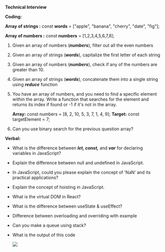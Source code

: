 **Technical Interview**

**Coding:**

**Array of strings :** const **words** = ["apple", "banana", "cherry", "date", "fig"];

**Array of numbers :** const **numbers** = [1,2,3,4,5,6,7,8];

1. Given an array of numbers (**_numbers_**), filter out all the even numbers
2. Given an array of strings (**_words_**), capitalize the first letter of each string
3. Given an array of numbers (**_numbers_**), check if any of the numbers are greater than 10.
4. Given an array of strings (**_words_**), concatenate them into a single string using **_reduce_** function
5. You have an array of numbers, and you need to find a specific element within the array. Write a function that searches for the element and returns its index if found or -1 if it's not in the array.

   **Array:** const numbers = [8, 2, 10, 5, 3, 7, 1, 4, 9];
   **Target:** const targetElement = 7;

6. Can you use binary search for the previous question array?

**Verbal:**

- What is the difference between **_let, const,_** and **_var_** for declaring variables in JavaScript?
- Explain the difference between null and undefined in JavaScript.
- In JavaScript, could you please explain the concept of 'NaN' and its practical applications?
- Explain the concept of hoisting in JavaScript.
- What is the virtual DOM in React?
- What is the difference between useState & useEffect?
- Difference between overloading and overriding with example
- Can you make a queue using stack?
- What is the output of this code

  ![](https://res.cloudinary.com/emerging-it/image/upload/v1697544453/Aspose.Words.a91bfd22-010f-4f4d-9c1d-bbde1b8a3069.001_ztelk0.png)
